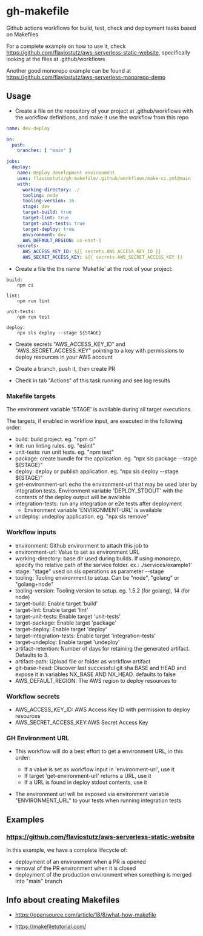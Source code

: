 # gh-makefile

Github actions workflows for build, test, check and deployment tasks based on  Makefiles

For a complete example on how to use it, check https://github.com/flaviostutz/aws-serverless-static-website, specifically looking at the files at .github/workflows

Another good monorepo example can be found at https://github.com/flaviostutz/aws-serverless-monorepo-demo

## Usage

* Create a file on the repository of your project at .github/workflows with the workflow definitions, and make it use the workflow from this repo

```yml
name: dev-deploy

on:
  push:
    branches: [ "main" ]

jobs:
  deploy:
    name: Deploy development environment
    uses: flaviostutz/gh-makefile/.github/workflows/make-ci.yml@main
    with:
      working-directory: ./
      tooling: node
      tooling-version: 16
      stage: dev
      target-build: true
      target-lint: true
      target-unit-tests: true
      target-deploy: true
      environment: dev
      AWS_DEFAULT_REGION: us-east-1
    secrets:
      AWS_ACCESS_KEY_ID: ${{ secrets.AWS_ACCESS_KEY_ID }}
      AWS_SECRET_ACCESS_KEY: ${{ secrets.AWS_SECRET_ACCESS_KEY }}
```

* Create a file the the name 'Makefile' at the root of your project:

```
build:
	npm ci

lint:
	npm run lint

unit-tests:
	npm run test

deploy:
	npx sls deploy --stage ${STAGE}
```

* Create secrets "AWS_ACCESS_KEY_ID" and "AWS_SECRET_ACCESS_KEY" pointing to a key with permissions to deploy resources in your AWS account

* Create a branch, push it, then create PR

* Check in tab "Actions" of this task running and see log results

### Makefile targets

The environment variable 'STAGE' is available during all target executions.

The targets, if enabled in workflow input, are executed in the following order:

* build: build project. eg. "npm ci"
* lint: run linting rules. eg. "eslint"
* unit-tests: run unit tests. eg. "npm test"
* package: create bundle for the application. eg. "npx sls package --stage ${STAGE}"
* deploy: deploy or publish application. eg. "npx sls deploy --stage ${STAGE}"
* get-environment-url: echo the environment-url that may be used later by integration tests. Environment variable 'DEPLOY_STDOUT' with the contents of the deploy output will be available
* integration-tests: run any integration or e2e tests after deployment
  * Environment variable 'ENVIRONMENT-URL' is available
* undeploy: undeploy application. eg. "npx sls remove"

### Workflow inputs

* environment: Github environment to attach this job to
* environment-url: Value to set as environment URL
* working-directory: base dir used during builds. If using monorepo, specify the relative path of the service folder. ex.: ./services/example1'
* stage: "stage" used on sls operations as parameter --stage
* tooling: Tooling environment to setup. Can be "node", "golang" or "golang+node"
* tooling-version: Tooling version to setup. eg. 1.5.2 (for golang), 14 (for node)
* target-build: Enable target 'build'
* target-lint: Enable target 'lint'
* target-unit-tests: Enable target 'unit-tests'
* target-package: Enable target 'package'
* target-deploy: Enable target 'deploy'
* target-integration-tests: Enable target 'integration-tests'
* target-undeploy: Enable target 'undeploy'
* artifact-retention: Number of days for retaining the generated artifact. Defaults to 3.
* artifact-path: Upload file or folder as workflow artifact
* git-base-head: Discover last successful git sha BASE and HEAD and expose it in variables NX_BASE AND NX_HEAD. defaults to false
* AWS_DEFAULT_REGION: The AWS region to deploy resources to

### Workflow secrets

* AWS_ACCESS_KEY_ID: AWS Access Key ID with permission to deploy resources
* AWS_SECRET_ACCESS_KEY:AWS Secret Access Key

### GH Environment URL

* This workflow will do a best effort to get a environment URL, in this order:
  * If a value is set as workflow input in 'environment-url', use it
  * If target 'get-environment-url' returns a URL, use it
  * If a URL is found in deploy stdout contents, use it

* The environment url will be exposed via environment variable "ENVIRONMENT_URL" to your tests when running integration tests

## Examples

### https://github.com/flaviostutz/aws-serverless-static-website

In this example, we have a complete lifecycle of:

* deployment of an environment when a PR is opened
* removal of the PR environment when it is closed
* deployment of the production environment when something is merged into "main" branch

## Info about creating Makefiles

* https://opensource.com/article/18/8/what-how-makefile

* https://makefiletutorial.com/


